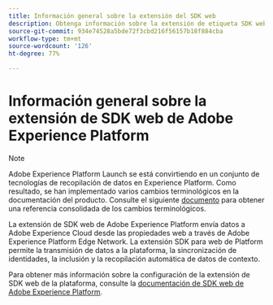 ```yaml
---
title: Información general sobre la extensión del SDK web
description: Obtenga información sobre la extensión de etiqueta SDK web en Adobe Experience Platform.
source-git-commit: 934e74528a5bde72f3cbd216f56157b18f884cba
workflow-type: tm+mt
source-wordcount: '126'
ht-degree: 77%

---
```


# Información general sobre la extensión de SDK web de Adobe Experience Platform

>[!NOTE]
>
>Adobe Experience Platform Launch se está convirtiendo en un conjunto de tecnologías de recopilación de datos en Experience Platform. Como resultado, se han implementado varios cambios terminológicos en la documentación del producto. Consulte el siguiente [documento](../../../term-updates.md) para obtener una referencia consolidada de los cambios terminológicos.

La extensión de SDK web de Adobe Experience Platform envía datos a Adobe Experience Cloud desde las propiedades web a través de Adobe Experience Platform Edge Network. La extensión SDK para web de Platform permite la transmisión de datos a la plataforma, la sincronización de identidades, la inclusión y la recopilación automática de datos de contexto.

Para obtener más información sobre la configuración de la extensión de SDK web de la plataforma, consulte la [documentación de SDK web de Adobe Experience Platform](../../../../edge/extension/web-sdk-extension-configuration.md).

